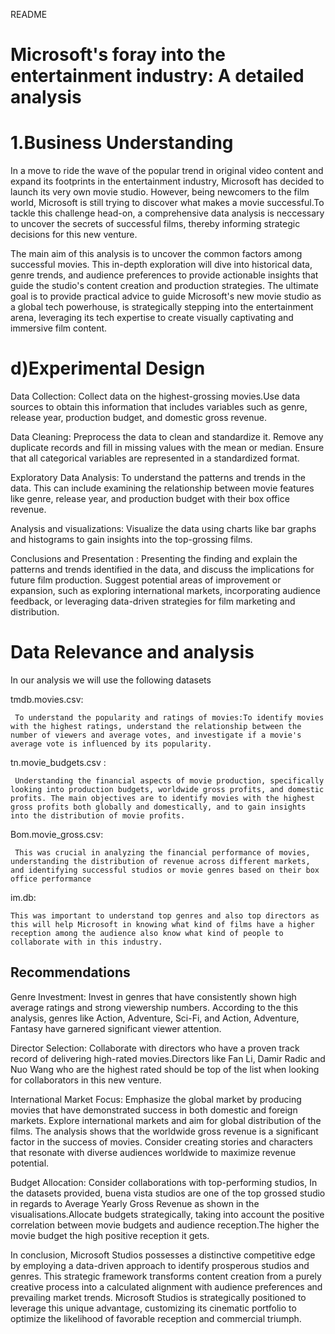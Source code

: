 README
# Microsoft's foray into the entertainment industry: A detailed analysis

# 1.Business Understanding

In a move to ride the wave of the popular trend in original video content and expand its footprints in the entertainment industry, Microsoft has decided to launch its very own movie studio. However, being newcomers to the film world, Microsoft is still trying to discover what makes a movie successful.To tackle this challenge head-on, a comprehensive data analysis is neccessary to uncover the secrets of successful films, thereby informing strategic decisions for this new venture.

The main aim of this analysis is to uncover the common factors among successful movies. This in-depth exploration will dive into historical data, genre trends, and audience preferences to provide actionable insights that guide the studio's content creation and production strategies. The ultimate goal is to provide practical advice to guide Microsoft's new movie studio as a global tech powerhouse, is strategically stepping into the entertainment arena, leveraging its tech expertise to create visually captivating and immersive film content.

# d)Experimental Design

Data Collection: Collect data on the highest-grossing movies.Use data sources to obtain this information that includes variables such as genre, release year, production budget, and domestic gross revenue.

Data Cleaning: Preprocess the data to clean and standardize it. Remove any duplicate records and fill in missing values with the mean or median. Ensure that all categorical variables are represented in a standardized format.

Exploratory Data Analysis: To understand the patterns and trends in the data. This can include examining the relationship between movie features like genre, release year, and production budget with their box office revenue.

Analysis and visualizations: Visualize the data using charts like bar graphs and histograms to gain insights into the top-grossing films.

Conclusions and Presentation : Presenting the finding and explain the patterns and trends identified in the data, and discuss the implications for future film production. Suggest potential areas of improvement or expansion, such as exploring international markets, incorporating audience feedback, or leveraging data-driven strategies for film marketing and distribution.

# Data Relevance and analysis 

In our analysis we will use the following datasets

tmdb.movies.csv: 

     To understand the popularity and ratings of movies:To identify movies with the highest ratings, understand the relationship between the number of viewers and average votes, and investigate if a movie's average vote is influenced by its popularity.

tn.movie_budgets.csv :

     Understanding the financial aspects of movie production, specifically looking into production budgets, worldwide gross profits, and domestic profits. The main objectives are to identify movies with the highest gross profits both globally and domestically, and to gain insights into the distribution of movie profits.

Bom.movie_gross.csv:

     This was crucial in analyzing the financial performance of movies, understanding the distribution of revenue across different markets, and identifying successful studios or movie genres based on their box office performance

 im.db: 

    This was important to understand top genres and also top directors as this will help Microsoft in knowing what kind of films have a higher reception among the audience also know what kind of people to collaborate with in this industry.
    
## Recommendations
Genre Investment:
 Invest in genres that have consistently shown high average ratings and strong viewership numbers. According to the this analysis, genres like Action, Adventure, Sci-Fi, and Action, Adventure, Fantasy have garnered significant viewer attention. 

 Director Selection:
 Collaborate with directors who have a proven track record of delivering high-rated movies.Directors like Fan Li, Damir Radic and Nuo Wang who are the highest rated should be top of the list when looking for collaborators in this new venture.

 International Market Focus:
 Emphasize the global market by producing movies that have demonstrated success in both domestic and foreign markets. Explore international markets and aim for global distribution of the films. The analysis shows that the worldwide gross revenue is a significant factor in the success of movies. Consider creating stories and characters that resonate with diverse audiences worldwide to maximize revenue potential.

Budget Allocation:
 Consider collaborations with top-performing studios, In the datasets provided,  buena vista studios are one of the top grossed studio in regards to Average Yearly Gross Revenue as shown in the visualisations.Allocate budgets strategically, taking into account the positive correlation between movie budgets and audience reception.The higher the movie budget the high positive reception it gets.

 
In conclusion, Microsoft Studios possesses a distinctive competitive edge by employing a data-driven approach to identify prosperous studios and genres. This strategic framework transforms content creation from a purely creative process into a calculated alignment with audience preferences and prevailing market trends. Microsoft Studios is strategically positioned to leverage this unique advantage, customizing its cinematic portfolio to optimize the likelihood of favorable reception and commercial triumph.



 


